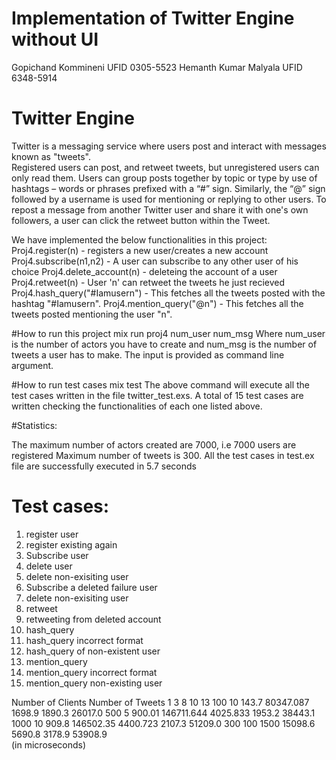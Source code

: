 # Implementation of Twitter Engine without UI


Gopichand Kommineni         UFID 0305-5523
Hemanth Kumar Malyala       UFID 6348-5914

# Twitter Engine

 Twitter is a messaging service where users post and interact with messages known as "tweets".  
 Registered users can post, and retweet tweets, but unregistered users can only read them. 
 Users can group posts together by topic or type by use of hashtags – words or phrases prefixed with a 
 “#” sign. Similarly, the “@” sign followed by a username is used for mentioning or replying to other users.
 To repost a message from another Twitter user and share it with one's own followers, a user can click the 
 retweet button within the Tweet. 
 
 We have implemented the below functionalities in this project:
 Proj4.register(n) - registers a new user/creates a new account
 Proj4.subscribe(n1,n2) - A user can subscribe to any other user of his choice
 Proj4.delete_account(n) - deleteing the account of a user
 Proj4.retweet(n) - User 'n' can retweet the tweets he just recieved 
 Proj4.hash_query("#Iamusern") - This fetches all the tweets posted with the hashtag "#Iamusern".
 Proj4.mention_query("@n") - This fetches all the tweets posted mentioning the user "n".


#How to run this project
mix run proj4 num_user num_msg
Where num_user is the number of actors you have to create and num_msg is
the number of tweets a user has to make. The input is provided as command line argument.

#How to run test cases
mix test
The above command will execute all the test cases written in the file twitter_test.exs.
A total of 15 test cases are written checking the functionalities of each one listed above.

#Statistics:

The maximum number of actors created are 7000, i.e 7000 users are registered
Maximum number of tweets is 300.
All the test cases in test.ex file are successfully executed in 5.7 seconds

# Test cases:
1. register user
2. register existing again
3. Subscribe user
4. delete user
5. delete non-exisiting user
6. Subscribe a deleted failure user
7. delete non-exisiting user
8. retweet
9. retweeting from deleted account
10. hash_query
11. hash_query incorrect format
12. hash_query of non-existent user
13. mention_query
14. mention_query incorrect format
15. mention_query non-existing user

 
Number of Clients  Number of Tweets      1       3          8        10        13
    100                   10           143.7  80347.087   1698.9    1890.3   26017.0
    500                   5            900.01 146711.644  4025.833  1953.2   38443.1
	1000                  10           909.8  146502.35   4400.723  2107.3   51209.0
    300                   100          1500   15098.6     5690.8    3178.9   53908.9	
	(in microseconds)



